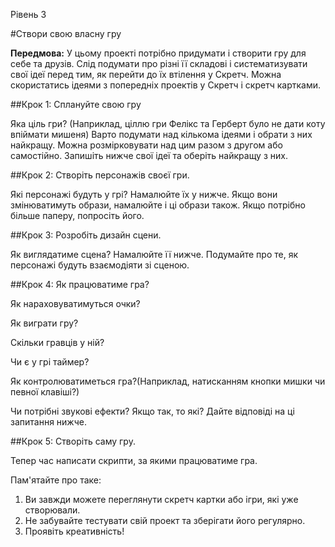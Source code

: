Рівень 3

#Створи свою власну гру

__Передмова:__
У цьому проекті потрібно придумати і створити гру для себе та друзів. Слід подумати про різні її складові і систематизувати свої ідеї перед тим, як перейти до їх втілення у Скретч.  Можна скористатись ідеями з попередніх проектів у Скретч і скретч картками.


##Крок 1:  Сплануйте свою гру

Яка ціль гри? (Наприклад, ціллю гри Фелікс та Герберт було не дати коту впіймати мишеня) Варто подумати над кількома ідеями і обрати з них найкращу. Можна розмірковувати над цим разом з другом або самостійно.  Запишіть нижче свої ідеї та оберіть найкращу з них.


##Крок 2: Створіть персонажів своєї гри.

Які персонажі будуть у грі?  Намалюйте їх у нижче.  Якщо вони змінюватимуть образи, намалюйте і ці образи також.  Якщо потрібно більше паперу, попросіть його.


##Крок 3: Розробіть дизайн сцени.

Як виглядатиме сцена? Намалюйте її нижче.  Подумайте про те, як персонажі будуть взаємодіяти зі сценою.


##Крок 4: Як працюватиме гра?

Як нараховуватимуться очки? 

Як виграти гру?  

Скільки гравців у ній?  

Чи є  у грі таймер?  

Як контролюватиметься гра?(Наприклад, натисканням кнопки мишки чи певної  клавіші?)  

Чи потрібні звукові ефекти? Якщо так, то які?  Дайте відповіді на ці запитання нижче.



##Крок 5:  Створіть саму гру.

Тепер час написати скрипти, за якими працюватиме гра.

Пам'ятайте про таке:

1. Ви завжди можете переглянути скретч картки або ігри, які уже створювали.
2. Не забувайте тестувати свій проект та зберігати його регулярно.
3. Проявіть креативність!
